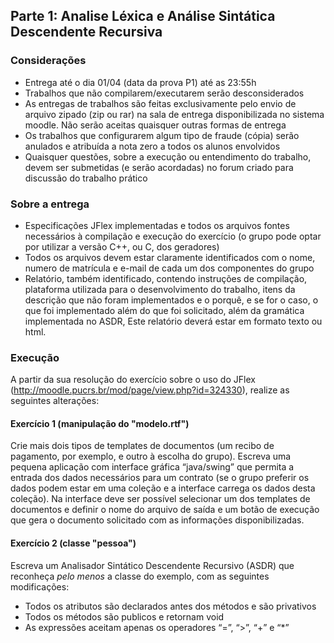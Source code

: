 ## Parte 1: Analise Léxica e Análise Sintática Descendente Recursiva

### Considerações

* Entrega até o dia 01/04 (data da prova P1) até as 23:55h
* Trabalhos que não compilarem/executarem serão desconsiderados
* As entregas de trabalhos são feitas exclusivamente pelo envio de arquivo zipado (zip ou rar) na sala de entrega disponibilizada no sistema moodle. Não serão aceitas quaisquer outras formas de entrega
* Os trabalhos que configurarem algum tipo de fraude (cópia) serão anulados e atribuída a nota zero a todos os alunos envolvidos
* Quaisquer questões, sobre a execução ou entendimento do trabalho, devem ser submetidas (e serão acordadas) no forum criado para discussão do trabalho prático

### Sobre a entrega

* Especificações JFlex implementadas e todos os arquivos fontes necessários à compilação e execução do exercício (o grupo pode optar por utilizar a versão C++, ou C, dos geradores)
* Todos os arquivos devem estar claramente identificados com o nome, numero de matrícula e e-mail de cada um dos componentes do grupo
* Relatório, também identificado, contendo instruções de compilação, plataforma utilizada para o desenvolvimento do trabalho, itens da descrição que não foram implementados e o porquê, e se for o caso, o que foi implementado além do que foi solicitado, além da gramática implementada no ASDR, Este relatório deverá estar em formato texto ou html.

### Execução

A partir da sua resolução do exercício sobre o uso do JFlex (http://moodle.pucrs.br/mod/page/view.php?id=324330), realize as seguintes alterações:

#### Exercício 1 (manipulação do "modelo.rtf")

Crie mais dois tipos de templates de documentos (um recibo de pagamento, por exemplo, e outro à escolha do grupo). Escreva uma pequena aplicação com interface gráfica “java/swing” que permita a entrada dos dados necessários para um contrato (se o grupo preferir os dados podem estar em uma coleção e a interface carrega os dados desta coleção). Na interface deve ser possível selecionar um dos templates de documentos e definir o nome do arquivo de saída e um botão de execução que gera o documento solicitado com as informações disponibilizadas.

#### Exercício 2 (classe "pessoa")

Escreva um Analisador Sintático Descendente Recursivo (ASDR) que reconheça *pelo menos* a classe do exemplo, com as seguintes modificações:

* Todos os atributos são declarados antes dos métodos e são privativos
* Todos os métodos são publicos e retornam void
* As expressões aceitam apenas os operadores “=”, “>”, “+” e “*”
